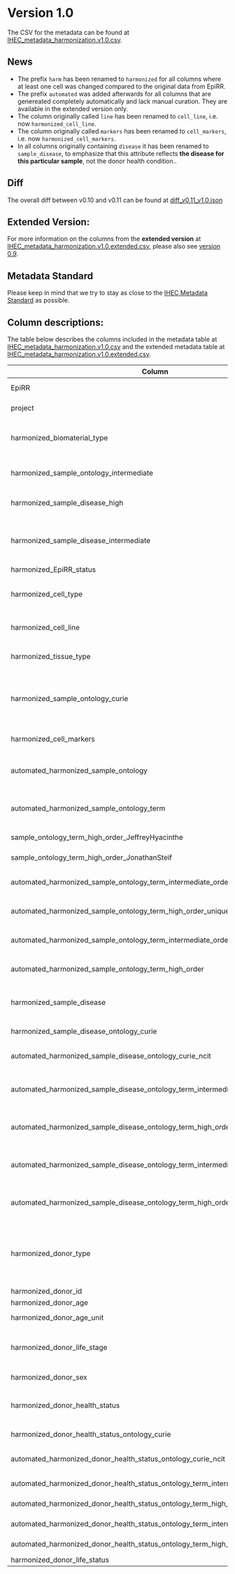 # Version 1.0
The CSV for the metadata can be found at [IHEC_metadata_harmonization.v1.0.csv](IHEC_metadata_harmonization.v1.0.csv).

## News
- The prefix `harm` has been renamed to `harmonized` for all columns where at least one cell was changed compared to the original data from EpiRR.
- The prefix `automated` was added afterwards for all columns that are genereated completely automatically and lack manual curation. They are available in the extended version only.
- The column originally called `line` has been renamed to `cell_line`, i.e. now `harmonized_cell_line`.
- The column originally called `markers` has been renamed to `cell_markers`, i.e. now `harmonized_cell_markers`.
- In all columns originally containing `disease` it has been renamed to `sample_disease`, to emphasize that this attribute reflects **the disease for this particular sample**, not the donor health condition..

## Diff
The overall diff between v0.10 and v0.11 can be found at [diff_v0.11_v1.0.json](diff_v0.11_v1.0.json)

## Extended Version:
For more information on the columns from the **extended version** at [IHEC_metadata_harmonization.v1.0.extended.csv](IHEC_metadata_harmonization.v1.0.extended.csv), please also see [version 0.9](https://github.com/IHEC/epimap-metadata-harmonization/releases/tag/v0.9).

## Metadata Standard
Please keep in mind that we try to stay as close to
the [IHEC Metadata Standard](https://github.com/IHEC/ihec-ecosystems/blob/master/docs/metadata/2.0/Ihec_metadata_specification.md)
as possible.

## Column descriptions:
The table below describes the columns included in the metadata table
at [IHEC_metadata_harmonization.v1.0.csv](IHEC_metadata_harmonization.v1.0.csv) and the extended metadata table
at [IHEC_metadata_harmonization.v1.0.extended.csv](IHEC_metadata_harmonization.v1.0.extended.csv). 

| Column                                 	                                           | Examples                                                            | Explanation 	                                                                                                                                                                                                                                                                               |
|------------------------------------------------------------------------------------|---------------------------------------------------------------------|---------------------------------------------------------------------------------------------------------------------------------------------------------------------------------------------------------------------------------------------------------------------------------------------|
| EpiRR                                                                            	 | `IHECRE00000001.4`                                                  | EpiRR identifier. The number behind the dot (.) is the version.                                                                                                                                                                                                                             |
| project                                                                          	 | `CEEHRC` `BLUEPRINT`                                                | The project from which the epigenome originated.                                                                                                                                                                                                                                            |
| harmonized_biomaterial_type                                                      	 | `cell line` `primary cell` `primary cell culture` `primary tissue`  | One of `primary cell`,`primary cell culture`, `cell line`, `primary tissue`.                                                                                                                                                                                                                |
| harmonized_sample_ontology_intermediate                                          	 | `T cell` `epithelial cell derived cell line`                        | A manually refined higher level annotation describing the samples using ancestors in the ontology.	                                                                                                                                                                                         |
| harmonized_sample_disease_high                                                   	 | `Healthy/None` `Cancer` `Disease`                                   | A manually refined higher level annotation describing the disease using only three categories: _Healthy/None_, _Cancer_, _Disease_.	    	                                                                                                                                                   |
| harmonized_sample_disease_intermediate                                           	 | `Carcinoma` `Leukemia`                                              | A manually refined higher level annotation describing the disease for this particular sample using ancestors in the NCIT ontology. <br/>NCIM CURIEs were mapped to NCIT CURIES, see version 0.9 for explanation.	    	                                                                      |
| harmonized_EpiRR_status                                                          	 | `Complete` `Partial`                                                | Whether this epigenome is `Complete` or `Partial`.                                                                                                                                                                                                                                          |
| harmonized_cell_type                                                             	 | `myeloid cell` `effector memory CD8-positive, alpha-beta T cell`    | The cell type and main sample ontology classification for entries where `biomaterial_type` is `primary cell` or `primary cell culture`.                                                                                                                                                     |
| harmonized_cell_line                                                             	 | `MCF 10A`                                                           | The cell line and main sample ontology classification for entries where `biomaterial_type` is `cell line`.                                                                                                                                                                                  |
| harmonized_tissue_type                                                           	 | `skeletal muscle tissue` `amygdala`                                 | The cell line and main sample ontology classification for entries where `biomaterial_type` is `primary tissue`.	                                                                                                                                                                            |
| harmonized_sample_ontology_curie                                                 	 | `CL:0000990` `UBERON:0001876` `EFO:0001200`                         | The CURIE identifying the sample ontology term. <br/>Different ontologies are used, depending on the `biomaterial_type`:<br/> 'CL' for `primary cell` or `primary cell culture`, 'EFO' for `cell line` and 'UBERON' for `primary tissue`.                                                   |
| harmonized_cell_markers                                                          	 | `CD3+ CD4+ CD45RA+` `CD3- CD19- CD56-`                              | Markers used to isolate and identify the cell type, when applicable.	                                                                                                                                                                                                                       |
| automated_harmonized_sample_ontology                                             	 | `CL` `UBERON` `EFO`	                                                | **Extended only** Automatic extraction from `harmonized_sample_ontology_curie`. The ontology corresponding to the curie, mostly used for other automatic extractions.	                                                                                                                      |
| automated_harmonized_sample_ontology_term                                        	 | 	`myeloid cell` `MCF 10A` `amygdala`                                | **Extended only** Automatic extraction from `harmonized_sample_ontology_curie`. The term corresponding to the curie, mostly used for detecting inconsistencies.	                                                                                                                            |
| sample_ontology_term_high_order_JeffreyHyacinthe                                 	 | 	`Cell Line` `Blood`                                                | **Extended only** semi-manual annotation by Jeffrey Hyacinthe. Had been applied to v0.8	                                                                                                                                                                                                    |
| sample_ontology_term_high_order_JonathanSteif                                    	 | 	 `Breast` `Macrophage`                                             | **Extended only** semi-manual annotation by Jonathan Steif. Had been applied to v0.9 draft	                                                                                                                                                                                                 |
| automated_harmonized_sample_ontology_term_intermediate_order_unique              	 | 	                                                                   | **Extended only** Automatic exctraction from `harmonized_sample_ontology_curie`, mostly used for `harmonized_sample_ontology_intermediate`	                                                                                                                                                 |
| automated_harmonized_sample_ontology_term_high_order_unique                      	 | 	                                                                   | **Extended only** Automatic exctraction from `harmonized_sample_ontology_curie`, mostly used for `harmonized_sample_ontology_intermediate`	                                                                                                                                                 |
| automated_harmonized_sample_ontology_term_intermediate_order                     	 | 	                                                                   | **Extended only** Automatic exctraction from `harmonized_sample_ontology_curie`, mostly used for `harmonized_sample_ontology_intermediate`	                                                                                                                                                 |
| automated_harmonized_sample_ontology_term_high_order                             	 | 	                                                                   | **Extended only** Automatic exctraction from `harmonized_sample_ontology_curie`, mostly used for `harmonized_sample_ontology_intermediate`	                                                                                                                                                 |
| harmonized_sample_disease                                                        	 | `Breast Carcinoma` `Acute Promyelocytic Leukemia with PML-RARA`     | This attribute reflects **the disease for this particular sample**, not the donor health condition.	                                                                                                                                                                                        |
| harmonized_sample_disease_ontology_curie                                         	 | `NCIM:C0678222` `NCIM:C0023487`                                     | The CURIE identifying the NCIM disease ontology term.                                                                                                                                                                                                                                       |
| automated_harmonized_sample_disease_ontology_curie_ncit                          	 | `NCIT:C41132` `NCIT:C4872`	                                         | **Extended only** Automatic exctraction from `harmonized_sample_disease_ontology_curie`, mostly used for other automatic extractions.	                                                                                                                                                      |
| automated_harmonized_sample_disease_ontology_term_intermediate_order_unique      	 | 	                                                                   | **Extended only** Automatic exctraction from `harmonized_sample_disease_ontology_curie`, mostly used for `harmonized_sample_disease_high` and `harmonized_sample_disease_high`.	                                                                                                            |
| automated_harmonized_sample_disease_ontology_term_high_order_unique              	 | 	                                                                   | **Extended only** Automatic exctraction from `harmonized_sample_disease_ontology_curie`, mostly used for `harmonized_sample_disease_high` and `harmonized_sample_disease_high`.	                                                                                                            |	                                                                                                                                                                                                                                         |
| automated_harmonized_sample_disease_ontology_term_intermediate_order             	 | 	                                                                   | **Extended only** Automatic exctraction from `harmonized_sample_disease_ontology_curie`, mostly used for `harmonized_sample_disease_high` and `harmonized_sample_disease_high`.	                                                                                                            |	                                                                                                                                                                                                                                         |
| automated_harmonized_sample_disease_ontology_term_high_order                     	 | 	                                                                   | **Extended only** Automatic exctraction from `harmonized_sample_disease_ontology_curie`, mostly used for `harmonized_sample_disease_high` and `harmonized_sample_disease_high`.	                                                                                                            |	                                                                                                                                                                                                                                         |
| harmonized_donor_type                                                            	 | `Single donor` `Composite` `Pooled samples`                         | `Composite` is a reference generated from analysis objects generated from multiple individuals, ie H3K27ac ChIP-seq is subject A; RNA-seq is Subject B. `Pooled samples` are references generated from a biological pool, for example cord blood from 134 individual cords pooled together. |
| harmonized_donor_id                                                              	 | `CEMT0007` `C07015`                                                 | Identifier for donors within their projects. 	                                                                                                                                                                                                                                              |
| harmonized_donor_age                                                             	 | `60-65` `unknown` `46`                                              | Age of donor. Can be an interval.                                                                                                                                                                                                                                                           |
| harmonized_donor_age_unit                                                        	 | `year` `day` `week` `unknown`                                       | Age unit of donor.                                                                                                                                                                                                                                                                          |
| harmonized_donor_life_stage                                                      	 | `adult` `child` `embryonic` `fetal` `newborn` `postnatal` `unknown` | Life stage of donor.                                                                                                                                                                                                                                                                        |	   
| harmonized_donor_sex                                                             	 | `female` `male` `mixed`	                                            | 	Sex of donor.	                                                                                                                                                                                                                                                                             |
| harmonized_donor_health_status                                                   	 | `Breast Carcinoma` `Acute Promyelocytic Leukemia with PML-RARA`     | The health status of the donor that provided the sample. **Does not describe the disease for this particular sample.**	                                                                                                                                                                     |
| harmonized_donor_health_status_ontology_curie                                    	 | 	`NCIM:C0023487` `NCIM:C0678222`                                    | The CURIE identifying the NCIM donor health status ontology term.                                                                                                                                                                                                                           |
| automated_harmonized_donor_health_status_ontology_curie_ncit                     	 | 	                                                                   | **Extended only** Automatic exctraction from `harmonized_donor_health_status_ontology_curie`, mostly used for other automatic extractions.	                                                                                                                                                 |
| automated_harmonized_donor_health_status_ontology_term_intermediate_order_unique 	 | 	                                                                   | **Extended only** Automatic exctraction from `harmonized_donor_health_status_ontology_curie`.	                                                                                                                                                                                              |
| automated_harmonized_donor_health_status_ontology_term_high_order_unique         	 | 	                                                                   | **Extended only** Automatic exctraction from `harmonized_donor_health_status_ontology_curie`.	                                                                                                                                                                                              |
| automated_harmonized_donor_health_status_ontology_term_intermediate_order        	 | 	                                                                   | **Extended only** Automatic exctraction from `harmonized_donor_health_status_ontology_curie`.	                                                                                                                                                                                              |
| automated_harmonized_donor_health_status_ontology_term_high_order                	 | 	                                                                   | **Extended only** Automatic exctraction from `harmonized_donor_health_status_ontology_curie`.	                                                                                                                                                                                              |
| harmonized_donor_life_status                                                     	 | `dead` `alive`                                                      | Health state of donor: `dead` or `alive`.                                                                                                                                                                                                                                                   |

